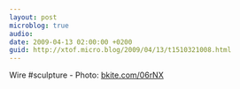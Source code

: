 ```yaml
---
layout: post
microblog: true
audio: 
date: 2009-04-13 02:00:00 +0200
guid: http://xtof.micro.blog/2009/04/13/t1510321008.html
---
```

Wire #sculpture - Photo: [bkite.com/06rNX](http://bkite.com/06rNX)
